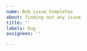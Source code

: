 ```yaml
---
name: Bnb_issue_templetes
about: finding out any issue
title: ''
labels: bug
assignees: ''

---
```



